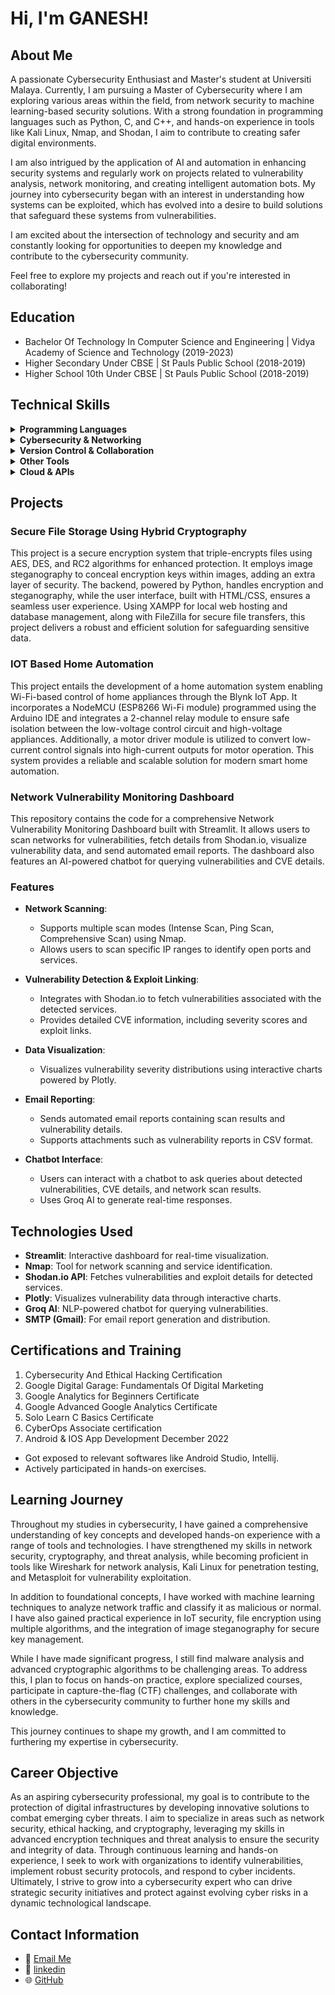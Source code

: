 # Hi, I'm GANESH!

## About Me
A passionate Cybersecurity Enthusiast and Master's student at Universiti Malaya. Currently, I am pursuing a Master of Cybersecurity where I am exploring various areas within the field, from network security to machine learning-based security solutions. With a strong foundation in programming languages such as Python, C, and C++, and hands-on experience in tools like Kali Linux, Nmap, and Shodan, I aim to contribute to creating safer digital environments.

I am also intrigued by the application of AI and automation in enhancing security systems and regularly work on projects related to vulnerability analysis, network monitoring, and creating intelligent automation bots. My journey into cybersecurity began with an interest in understanding how systems can be exploited, which has evolved into a desire to build solutions that safeguard these systems from vulnerabilities.

I am excited about the intersection of technology and security and am constantly looking for opportunities to deepen my knowledge and contribute to the cybersecurity community.

Feel free to explore my projects and reach out if you're interested in collaborating!
## Education
- Bachelor Of Technology In Computer Science and Engineering | Vidya Academy of Science and Technology (2019-2023)								       		
- Higher Secondary Under CBSE | St Pauls Public School (2018-2019)	 			        		
- Higher School 10th Under CBSE | St Pauls Public School (2018-2019)

## Technical Skills

<details>
  <summary><strong>Programming Languages</strong></summary>
  <ul>
    <li>C & C++:Systems programming, algorithm development, and performance optimization.</li>
    <li>Python:Scripting, automation, data analysis, machine learning, and web development.
</li>
  </ul>
</details>

<details>
  <summary><strong>Cybersecurity & Networking</strong></summary>
  <ul>
    <li>Kali Linux: Penetration testing, vulnerability analysis, and network security tasks.</li>
    <li>Linux Shell:Shell scripting for automation, system administration, and troubleshooting.</li>
    <li>Network Security Tools:Proficient in **Nmap** for network scanning and **Shodan** for vulnerability analysis.</li>
  </ul>
</details>

<details>
  <summary><strong>Version Control & Collaboration</strong></summary>
  <ul>
    <li>Git & GitHub:Proficient in using Git for version control and GitHub for project collaboration.</li>
  </ul>
</details>

<details>
  <summary><strong>Other Tools</strong></summary>
  <ul>
    <li>Microsoft Office:Proficient with Word, Excel, and PowerPoint for documentation, presentations, and data analysis..</li>
  </ul>
</details>

<details>
  <summary><strong>Cloud & APIs</strong></summary>
  <ul>
    <li>Groq API:Integrating Groq’s AI-powered chatbot API for conversational interfaces and vulnerability analysis..</li>
  </ul>
</details>





## Projects
### Secure File Storage Using Hybrid Cryptography 

This project is a secure encryption system that triple-encrypts files using AES, DES, and RC2 algorithms for enhanced protection. It employs image steganography to conceal encryption keys within images, adding an extra layer of security. The backend, powered by Python, handles encryption and steganography, while the user interface, built with HTML/CSS, ensures a seamless user experience. Using XAMPP for local web hosting and database management, along with FileZilla for secure file transfers, this project delivers a robust and efficient solution for safeguarding sensitive data.

### IOT Based Home Automation

This project entails the development of a home automation system enabling Wi-Fi-based control of home appliances through the Blynk IoT App. It incorporates a NodeMCU (ESP8266 Wi-Fi module) programmed using the Arduino IDE and integrates a 2-channel relay module to ensure safe isolation between the low-voltage control circuit and high-voltage appliances. Additionally, a motor driver module is utilized to convert low-current control signals into high-current outputs for motor operation. This system provides a reliable and scalable solution for modern smart home automation.

### Network Vulnerability Monitoring Dashboard

This repository contains the code for a comprehensive Network Vulnerability Monitoring Dashboard built with Streamlit. It allows users to scan networks for vulnerabilities, fetch details from Shodan.io, visualize vulnerability data, and send automated email reports. The dashboard also features an AI-powered chatbot for querying vulnerabilities and CVE details.

### Features

- **Network Scanning**: 
  - Supports multiple scan modes (Intense Scan, Ping Scan, Comprehensive Scan) using Nmap.
  - Allows users to scan specific IP ranges to identify open ports and services.

- **Vulnerability Detection & Exploit Linking**: 
  - Integrates with Shodan.io to fetch vulnerabilities associated with the detected services.
  - Provides detailed CVE information, including severity scores and exploit links.

- **Data Visualization**: 
  - Visualizes vulnerability severity distributions using interactive charts powered by Plotly.

- **Email Reporting**: 
  - Sends automated email reports containing scan results and vulnerability details.
  - Supports attachments such as vulnerability reports in CSV format.

- **Chatbot Interface**:
  - Users can interact with a chatbot to ask queries about detected vulnerabilities, CVE details, and network scan results.
  - Uses Groq AI to generate real-time responses.

## Technologies Used

- **Streamlit**: Interactive dashboard for real-time visualization.
- **Nmap**: Tool for network scanning and service identification.
- **Shodan.io API**: Fetches vulnerabilities and exploit details for detected services.
- **Plotly**: Visualizes vulnerability data through interactive charts.
- **Groq AI**: NLP-powered chatbot for querying vulnerabilities.
- **SMTP (Gmail)**: For email report generation and distribution.

## Certifications and Training
1. Cybersecurity And Ethical Hacking Certification
2. Google Digital Garage: Fundamentals Of Digital Marketing
3. Google Analytics for Beginners Certificate
4. Google Advanced Google Analytics Certificate
5. Solo Learn C Basics Certificate
6. CyberOps Associate certification
7. Android & IOS App Development December 2022
- Got exposed to relevant softwares like Android Studio, Intellij.
- Actively participated in hands-on exercises.

## Learning Journey
Throughout my studies in cybersecurity, I have gained a comprehensive understanding of key concepts and developed hands-on experience with a range of tools and technologies. I have strengthened my skills in network security, cryptography, and threat analysis, while becoming proficient in tools like Wireshark for network analysis, Kali Linux for penetration testing, and Metasploit for vulnerability exploitation.

In addition to foundational concepts, I have worked with machine learning techniques to analyze network traffic and classify it as malicious or normal. I have also gained practical experience in IoT security, file encryption using multiple algorithms, and the integration of image steganography for secure key management.

While I have made significant progress, I still find malware analysis and advanced cryptographic algorithms to be challenging areas. To address this, I plan to focus on hands-on practice, explore specialized courses, participate in capture-the-flag (CTF) challenges, and collaborate with others in the cybersecurity community to further hone my skills and knowledge.

This journey continues to shape my growth, and I am committed to furthering my expertise in cybersecurity.

## Career Objective
 As an aspiring cybersecurity professional, my goal is to contribute to the protection of digital infrastructures by developing innovative solutions to combat emerging cyber threats. I aim to specialize in areas such as network security, ethical hacking, and cryptography, leveraging my skills in advanced encryption techniques and threat analysis to ensure the security and integrity of data. Through continuous learning and hands-on experience, I seek to work with organizations to identify vulnerabilities, implement robust security protocols, and respond to cyber incidents. Ultimately, I strive to grow into a cybersecurity expert who can drive strategic security initiatives and protect against evolving cyber risks in a dynamic technological landscape.

## Contact Information

- 📧 [Email Me](mailto:ganesharappath@gmail.com)
- 💼 [linkedin](https://www.linkedin.com/in/ganesh-subramanian-a048772a0)
- 🌐 [GitHub](https://github.com/Ganesh-A-S)

